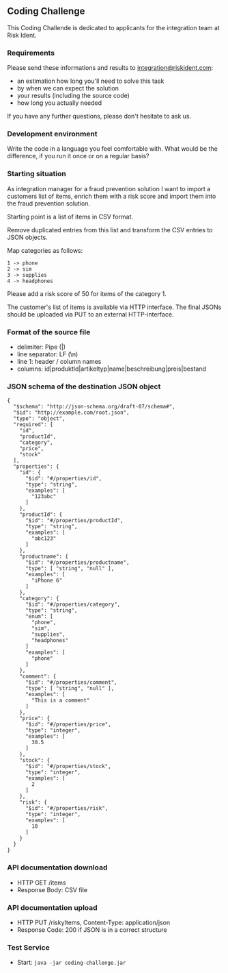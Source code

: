## Coding Challenge
This Coding Challende is dedicated to applicants for the integration team at Risk Ident.

### Requirements
Please send these informations and results to integration@riskident.com:

- an estimation how long you'll need to solve this task
- by when we can expect the solution
- your results (including the source code)
- how long you actually needed 

If you have any further questions, please don't hesitate to ask us.

### Development environment
Write the code in a language you feel comfortable with.
What would be the difference, if you run it once or on a regular basis?

### Starting situation
As integration manager for a fraud prevention solution I want to import a customers list of
items, enrich them with a risk score and import them into the fraud prevention solution.

Starting point is a list of items in CSV format.

Remove duplicated entries from this list and transform the CSV entries to JSON objects.

Map categories as follows:

```
1 -> phone
2 -> sim
3 -> supplies
4 -> headphones
```

Please add a risk score of 50 for items of the category 1.

The customer's list of items is available via HTTP interface.
The final JSONs should be uploaded via PUT to an external HTTP-interface.

### Format of the source file
- delimiter: Pipe (|)
- line separator: LF (\n)
- line 1: header / column names
- columns: id|produktId|artikeltyp|name|beschreibung|preis|bestand

### JSON schema of the destination JSON object
```
{
  "$schema": "http://json-schema.org/draft-07/schema#",
  "$id": "http://example.com/root.json",
  "type": "object",
  "required": [
    "id",
    "productId",
    "category",
    "price",
    "stock"
  ],
  "properties": {
    "id": {
      "$id": "#/properties/id",
      "type": "string",
      "examples": [
        "123abc"
      ]
    },
    "productId": {
      "$id": "#/properties/productId",
      "type": "string",
      "examples": [
        "abc123"
      ]
    },
    "productname": {
      "$id": "#/properties/productname",
      "type": [ "string", "null" ],
      "examples": [
        "iPhone 6"
      ]
    },
    "category": {
      "$id": "#/properties/category",
      "type": "string",
      "enum": [
        "phone",
        "sim",
        "supplies",
        "headphones"
      ]
      "examples": [
        "phone"
      ]
    },
    "comment": {
      "$id": "#/properties/comment",
      "type": [ "string", "null" ],
      "examples": [
        "This is a comment"
      ]
    },
    "price": {
      "$id": "#/properties/price",
      "type": "integer",
      "examples": [
        30.5
      ]
    },
    "stock": {
      "$id": "#/properties/stock",
      "type": "integer",
      "examples": [
        2
      ]
    },
    "risk": {
      "$id": "#/properties/risk",
      "type": "integer",
      "examples": [
        10
      ]
    }
  }
}
```

### API documentation download
- HTTP GET /items
- Response Body: CSV file

### API documentation upload
- HTTP PUT /riskyItems, Content-Type: application/json
- Response Code: 200 if JSON is in a correct structure

### Test Service
- Start: `java -jar coding-challenge.jar`
